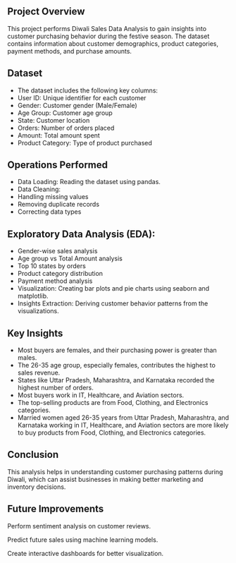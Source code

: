 ## Project Overview
This project performs Diwali Sales Data Analysis to gain insights into customer purchasing behavior during the festive season. The dataset contains information about customer demographics, product categories, payment methods, and purchase amounts.

## Dataset 
* The dataset includes the following key columns:
* User ID: Unique identifier for each customer
* Gender: Customer gender (Male/Female)
* Age Group: Customer age group
* State: Customer location
* Orders: Number of orders placed
* Amount: Total amount spent
* Product Category: Type of product purchased

## Operations Performed
* Data Loading: Reading the dataset using pandas.
* Data Cleaning:
* Handling missing values
* Removing duplicate records
* Correcting data types

## Exploratory Data Analysis (EDA):
* Gender-wise sales analysis
* Age group vs Total Amount analysis
* Top 10 states by orders
* Product category distribution
* Payment method analysis
* Visualization: Creating bar plots and pie charts using seaborn and matplotlib.
* Insights Extraction: Deriving customer behavior patterns from the visualizations.

## Key Insights
* Most buyers are females, and their purchasing power is greater than males.
* The 26-35 age group, especially females, contributes the highest to sales revenue.
* States like Uttar Pradesh, Maharashtra, and Karnataka recorded the highest number of orders.
* Most buyers work in IT, Healthcare, and Aviation sectors.
* The top-selling products are from Food, Clothing, and Electronics categories.
* Married women aged 26-35 years from Uttar Pradesh, Maharashtra, and Karnataka working in IT, Healthcare, and Aviation sectors are more likely to buy products from Food, Clothing, and Electronics categories.

## Conclusion
This analysis helps in understanding customer purchasing patterns during Diwali, which can assist businesses in making better marketing and inventory decisions.

## Future Improvements

Perform sentiment analysis on customer reviews.

Predict future sales using machine learning models.

Create interactive dashboards for better visualization.


